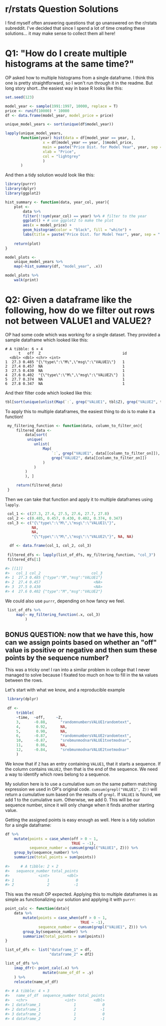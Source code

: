 # r/rstats Question Solutions
I find myself often answering questions that go unanswered on the r/rstats subreddit. I've decided that since I spend a lot of time creating these solutions... it may make sense to collect them all here!

# Q1: "How do I create multiple histograms at the same time?"

OP asked how to multiple histograms from a single dataframe. I think this one is pretty straightforward, so I won't run through it in the readme. But long story short...the easiest way in base R looks like this:

```r
set.seed(123)

model_year <- sample(1991:1997, 10000, replace = T)
price <- runif(10000) * 10000
df <- data.frame(model_year, model_price = price)

unique_model_years <- sort(unique(df$model_year))

lapply(unique_model_years, 
       function(year) hist(data = df[model_year == year, ], 
                 x = df[model_year == year, ]$model_price, 
                 main = paste("Price Dist. for Model Year", year, sep = " "), 
                 xlab = "Price", 
                 col = "lightgrey"
                 )
       )
```

And then a tidy solution would look like this:

```r
library(purrr)
library(dplyr)
library(ggplot2)

hist_summary <- function(data, year_col, year){
    plot <- 
        data %>%
        filter(!!sym(year_col) == year) %>% # filter to the year
        ggplot() + # use ggplot2 to make the plot
        aes(x = model_price) + 
        geom_histogram(color = "black", fill = "white") +
        labs(title = paste("Price Dist. for Model Year", year, sep = " "))
    
    return(plot)
}

model_plots <- 
    unique_model_years %>%
    map(~hist_summary(df, "model_year", .x)) 

model_plots %>%
    walk(print) 
```

# Q2: Given a dataframe like the following, how do we filter out rows not between VALUE1 and VALUE2?
OP had some code which was working for a single dataset. They provided a sample dataframe which looked like this:

```
# A tibble: 6 × 4
      t   off  Z                                     id
  <dbl> <dbl> <chr> <int>
1  27.3 0.485 "{\"type\":\"M\",\"msg\":\"VALUE1\"}   1
2  27.4 0.457  NA                                    1                                      
3  27.5 0.430  NA                                    1                                     
4  27.6 0.402  "{\"type\":\"M\",\"msg\":\"VALUE2\"}  1                                     
5  27.7 0.374  NA                                    1                                     
6  27.8 0.347  NA                                    1  
```

And their filter code which looked like this:

```r
tbl[sort(unique(unlist(Map(`:`, grep("VALUE1", tbl$Z), grep("VALUE2", tbl$Z))))),] 
```

To apply this to multiple dataframes, the easiest thing to do is to make it a function! 

```r
 my_filtering_function <- function(data, column_to_filter_on){
     filtered_data <- 
         data[sort(
          unique(
             unlist(
                 Map(
                     `:`, grep("VALUE1", data[[column_to_filter_on]]), 
                     grep("VALUE2", data[[column_to_filter_on]])
                 )
             )
         )
         ), ]

     return(filtered_data)
 }
```

Then we can take that function and apply it to multiple dataframes using `lapply`. 

```r
 col_1 <- c(27.3, 27.4, 27.5, 27.6, 27.7, 27.8)
 col_2 <- c(0.485, 0.457, 0.430, 0.402, 0.374, 0.347)
 col_3 <- c("{\"type\":\"M\",\"msg\":\"VALUE1\"}", 
            NA, 
            NA, 
            "{\"type\":\"M\",\"msg\":\"VALUE2\"}", NA, NA)

  df <- data.frame(col_1, col_2, col_3)
  
 filtered_dfs <- lapply(list_of_dfs, my_filtering_function, "col_3")
 filtered_dfs[1]

#> [[1]]
#>   col_1 col_2                       col_3
#> 1  27.3 0.485 {"type":"M","msg":"VALUE1"}
#> 2  27.4 0.457                        <NA>
#> 3  27.5 0.430                        <NA>
#> 4  27.6 0.402 {"type":"M","msg":"VALUE2"}
```

We could also use `purrr`, depending on how fancy we feel. 

```r
 list_of_dfs %>%
     map(~ my_filtering_function(.x, col_3)
         )
```

## BONUS QUESTION: now that we have this, how can we assign points based on whether an "off" value is positive or negative and then sum these points by the sequence number?

This was a tricky one! I ran into a similar problem in college that I never managed to solve because I fixated too much on how to fill in the `NA` values between the rows.

Let's start with what we know, and a reproducible example

```r
 library(dplyr)
 
 df <-
     tribble(
     ~time,  ~off,     ~Z,
     3,      -0.88,      "randomnumbersVALUE1randomtext",
     4,       0.92,      NA,
     5,       0.90,      NA,
     6,      -0.87,      "randomnumbersVALUE2randomtext",
     10,     -0.87,      "srebmunmodnarVALUE1txetmodnar",
     11,      0.86,      NA,
     12,     -0.84,      "srebmunmodnarVALUE2txetmodnar"
     )
```

We know that if `Z` has an entry containing `VALUE1`, that it starts a sequence. If the column contains `VALUE2`, then that is the end of the sequence. We need a way to identify which rows belong to a sequence. 

My solution here is to use a cumulative sum on the same pattern matching expression we used in OP's original code. `cumsum(grepl("VALUE1", Z))` will return a cumulative sum based on the results of `grepl`. If `VALUE1` is found, we add 1 to the cumulative sum. Otherwise, we add 0. This will be our sequence number, since it will only change when it finds another starting value.

Getting the assigned points is easy enough as well. Here is a tidy solution for a single dataframe: 

```r
df %>%
    mutate(points = case_when(off > 0 ~ 1, 
                              TRUE ~ -1), 
           sequence_number = cumsum(grepl("VALUE1", Z))) %>%
    group_by(sequence_number) %>%
    summarize(total_points = sum(points))
    
#>     # A tibble: 2 × 2
#>   sequence_number total_points
#>             <int>        <dbl>
#> 1               1            0
#> 2               2           -1
```

This was the result OP expected. Applying this to multiple dataframes is as simple as functionalizing our solution and applying it with `purrr`:

```r
point_calc <- function(data){
    data %>%
        mutate(points = case_when(off > 0 ~ 1, 
                                  TRUE ~ -1), 
               sequence_number = cumsum(grepl("VALUE1", Z))) %>%
        group_by(sequence_number) %>%
        summarize(total_points = sum(points))
}

list_of_dfs <- list("dataframe_1" = df, 
                    "dataframe_2" = df2)

list_of_dfs %>%
    imap_dfr(~ point_calc(.x) %>%
                 mutate(name_of_df = .y)
    ) %>%
    relocate(name_of_df)
    
#> # A tibble: 4 × 3
#>   name_of_df  sequence_number total_points
#>   <chr>                 <int>        <dbl>
#> 1 dataframe_1               1            0
#> 2 dataframe_1               2           -1
#> 3 dataframe_2               1            0
#> 4 dataframe_2               2           -1    
```
